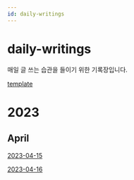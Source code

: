 ```yaml
---
id: daily-writings
---
```


# daily-writings

매일 글 쓰는 습관을 들이기 위한 기록장입니다. 

[template](./template)

# 2023

## April
[2023-04-15](./2023-04-15)

[2023-04-16](./2023-04-16)
